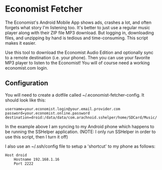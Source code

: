 Economist Fetcher
=================

The Economist's Android Mobile App shows ads, crashes a lot, and often forgets
what story I'm listening too. It's better to just use a regular music player
along with their ZIP file MP3 download. But logging in, downloading files, and
unzipping by hand is tedious and time-consuming. This script makes it easier.

Use this tool to download the Economist Audio Edition and optionally sync to a
remote destination (i.e. your phone). Then you can use your favorite MP3 player
to listen to the Economist! You will of course need a working economist.com
login.

Configuration
-------------

You will need to create a dotfile called ~/.economist-fetcher-config. It should
look like this:

```
username=your.economist.login@your.email.provider.com
password=your.economist.online.password
destination=droid:/data/data/com.arachnoid.sshelper/home/SDCard/Music/
```

In the example above I am syncing to my Android phone which happens to be
running the SSHelper application. (NOTE: I only run SSHelper in order to use
this script, then I turn it off)

I also use an ~/.ssh/config file to setup a 'shortcut' to my phone as follows:

```
Host droid
	Hostname 192.168.1.16
	Port 2222
```
